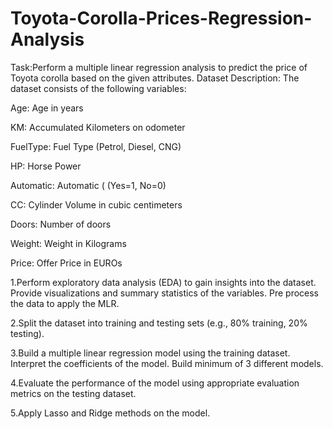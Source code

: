 # Toyota-Corolla-Prices-Regression-Analysis
Task:Perform a multiple linear regression analysis to predict the price of Toyota corolla based on the given attributes. Dataset Description: The dataset consists of the following variables: 

Age: Age in years 

KM: Accumulated Kilometers on odometer 

FuelType: Fuel Type (Petrol, Diesel, CNG) 

HP: Horse Power 

Automatic: Automatic ( (Yes=1, No=0) 

CC: Cylinder Volume in cubic centimeters 

Doors: Number of doors 

Weight: Weight in Kilograms 

Price: Offer Price in EUROs

1.Perform exploratory data analysis (EDA) to gain insights into the dataset. Provide visualizations and summary statistics of the variables. Pre process the data to apply the MLR. 

2.Split the dataset into training and testing sets (e.g., 80% training, 20% testing). 

3.Build a multiple linear regression model using the training dataset. Interpret the coefficients of the model. Build minimum of 3 different models. 

4.Evaluate the performance of the model using appropriate evaluation metrics on the testing dataset. 

5.Apply Lasso and Ridge methods on the model.
